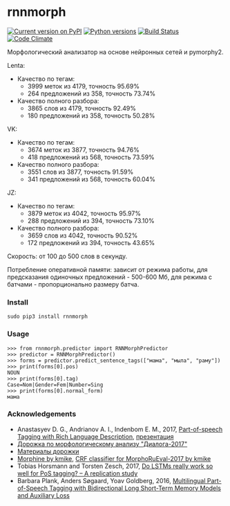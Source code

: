 # rnnmorph
[![Current version on PyPI](http://img.shields.io/pypi/v/rnnmorph.svg)](https://pypi.python.org/pypi/rnnmorph)
[![Python versions](https://img.shields.io/pypi/pyversions/rnnmorph.svg)](https://pypi.python.org/pypi/rnnmorph)
[![Build Status](https://travis-ci.org/IlyaGusev/rnnmorph.svg?branch=master)](https://travis-ci.org/IlyaGusev/rnnmorph)
[![Code Climate](https://codeclimate.com/github/IlyaGusev/rnnmorph/badges/gpa.svg)](https://codeclimate.com/github/IlyaGusev/rnnmorph)

Морфологический анализатор на основе нейронных сетей и pymorphy2.

Lenta:
* Качество по тегам:
  * 3999 меток из 4179, точность 95.69%
  * 264 предложений из 358, точность 73.74%
* Качество полного разбора:
  * 3865 слов из 4179, точность 92.49%
  * 180 предложений из 358, точность 50.28%

VK:
* Качество по тегам:
  * 3674 меток из 3877, точность 94.76%
  * 418 предложений из 568, точность 73.59%
* Качество полного разбора:
  * 3551 слов из 3877, точность 91.59%
  * 341 предложений из 568, точность 60.04%

JZ:
* Качество по тегам:
  * 3879 меток из 4042, точность 95.97%
  * 288 предложений из 394, точность 73.10%
* Качество полного разбора:
  * 3659 слов из 4042, точность 90.52%
  * 172 предложений из 394, точность 43.65%
  
Скорость: от 100 до 500 слов в секунду.

Потребление оперативной памяти: зависит от режима работы, для предсказания одиночных предложений - 500-600 Мб, для режима с батчами - пропорционально размеру батча.

### Install ###
```
sudo pip3 install rnnmorph
```
  
### Usage ###
```
>>> from rnnmorph.predictor import RNNMorphPredictor
>>> predictor = RNNMorphPredictor()
>>> forms = predictor.predict_sentence_tags(["мама", "мыла", "раму"])
>>> print(forms[0].pos)
NOUN
>>> print(forms[0].tag)
Case=Nom|Gender=Fem|Number=Sing
>>> print(forms[0].normal_form)
мама
```

### Acknowledgements ###
* Anastasyev D. G., Andrianov A. I., Indenbom E. M., 2017, [Part-of-speech Tagging with Rich Language Description](http://www.dialog-21.ru/media/3895/anastasyevdgetal.pdf), [презентация](http://www.dialog-21.ru/media/4102/anastasyev.pdf)
* [Дорожка по морфологическому анализу "Диалога-2017"](http://www.dialog-21.ru/evaluation/2017/morphology/)
* [Материалы дорожки](https://github.com/dialogue-evaluation/morphoRuEval-2017)
* [Morphine by kmike](https://github.com/kmike/morphine), [CRF classifier for MorphoRuEval-2017 by kmike](https://github.com/kmike/dialog2017)
* Tobias Horsmann and Torsten Zesch, 2017, [Do LSTMs really work so well for PoS tagging? – A replication study](http://www.ltl.uni-due.de/wp-content/uploads/horsmannZesch_emnlp2017.pdf)
* Barbara Plank, Anders Søgaard, Yoav Goldberg, 2016, [Multilingual Part-of-Speech Tagging with Bidirectional Long Short-Term Memory Models and Auxiliary Loss](https://arxiv.org/abs/1604.05529)
